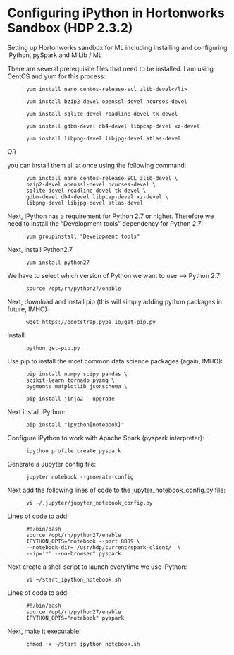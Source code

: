 # Configuring iPython in Hortonworks Sandbox (HDP 2.3.2)
Setting up Hortonworks sandbox for ML including installing and configuring iPython, pySpark and MlLib / ML

There are several prerequisite files that need to be installed. I am using CentOS and yum for this process:

          yum install nano centos-release-scl zlib-devel</li>

          yum install bzip2-devel openssl-devel ncurses-devel

          yum install sqlite-devel readline-devel tk-devel

          yum install gdbm-devel db4-devel libpcap-devel xz-devel

          yum install libpng-devel libjpg-devel atlas-devel

OR

you can install them all at once using the following command:

          yum install nano centos-release-SCL zlib-devel \
          bzip2-devel openssl-devel ncurses-devel \
          sqlite-devel readline-devel tk-devel \
          gdbm-devel db4-devel libpcap-devel xz-devel \
          libpng-devel libjpg-devel atlas-devel

Next, IPython has a requirement for Python 2.7 or higher. Therefore we need to install the “Development tools” dependency for Python 2.7:

          yum groupinstall "Development tools"

Next, install Python2.7

          yum install python27
          
We have to select which version of Python we want to use --> Python 2.7:

          source /opt/rh/python27/enable
          
Next, download and install pip (this will simply adding python packages in future, IMHO):

          wget https://bootstrap.pypa.io/get-pip.py

Install:

          python get-pip.py
          
Use pip to install the most common data science packages (again, IMHO):

          pip install numpy scipy pandas \
          scikit-learn tornado pyzmq \
          pygments matplotlib jsonschema \
          
          pip install jinja2 --upgrade
          
Next install iPython:

          pip install "ipython[notebook]"
          
Configure iPython to work with Apache Spark (pyspark interpreter):
          
          ipython profile create pyspark

Generate a Jupyter config file:

          jupyter notebook --generate-config
          
Next add the following lines of code to the jupyter_notebook_config.py file:

          vi ~/.jupyter/jupyter_notebook_config.py

Lines of code to add:

          #!/bin/bash
          source /opt/rh/python27/enable
          IPYTHON_OPTS="notebook --port 8889 \
          --notebook-dir='/usr/hdp/current/spark-client/' \
          --ip='*' --no-browser" pyspark

Next create a shell script to launch everytime we use iPython:

          vi ~/start_ipython_notebook.sh
          
Lines of code to add:

          #!/bin/bash
          source /opt/rh/python27/enable
          IPYTHON_OPTS="notebook" pyspark
          
Next, make it executable:

          chmod +x ~/start_ipython_notebook.sh

          
